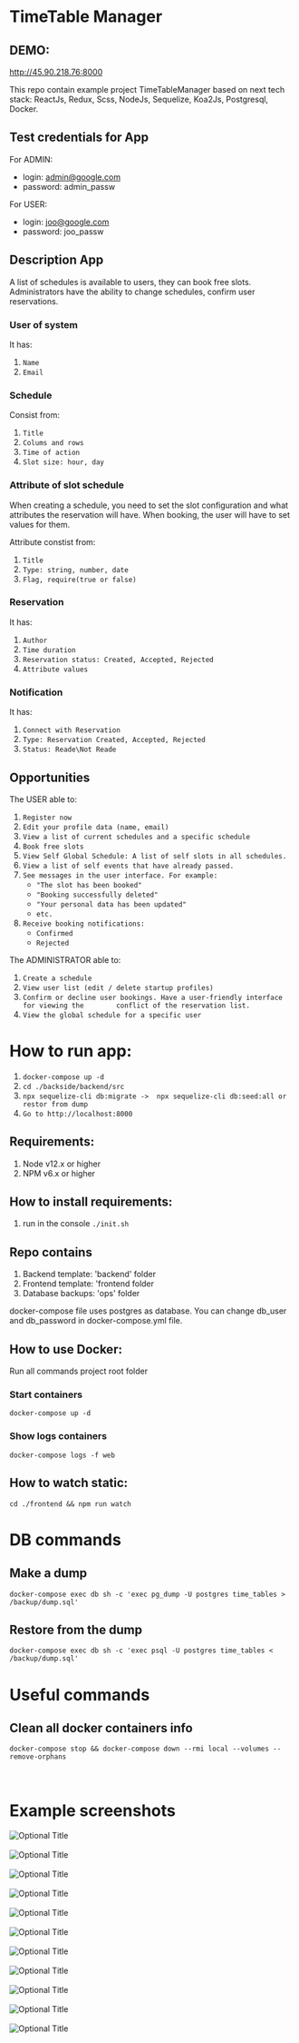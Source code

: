 # TimeTable Manager

## DEMO:
http://45.90.218.76:8000

This repo contain example project TimeTableManager based on next tech stack:
ReactJs, Redux, Scss, NodeJs, Sequelize, Koa2Js, Postgresql, Docker.

## Test credentials for App
For ADMIN:
* login: admin@google.com 
* password: admin_passw

For USER:
* login: joo@google.com
* password: joo_passw

## Description App

A list of schedules is available to users, they can book free slots.
Administrators have the ability to change schedules, confirm user reservations.

### User of system
It has:
1. `Name`
2. `Email`

### Schedule
Consist from:
1. `Title`
2. `Colums and rows`
3. `Time of action`
4. `Slot size: hour, day`

### Attribute of slot schedule
When creating a schedule, you need to set the slot configuration and what attributes the reservation will have. When booking, the user will have to set values ​​for them.

Attribute constist from:
1. `Title`
2. `Type: string, number, date`
3. `Flag, require(true or false)`

### Reservation
It has:
1. `Author`
2. `Time duration`
3. `Reservation status: Created, Accepted, Rejected`
4. `Attribute values`

### Notification
It has:
1. `Connect with Reservation`
2. `Type: Reservation Created, Accepted, Rejected`
3. `Status: Reade\Not Reade`

## Opportunities
The USER able to:
1. `Register now`
2. `Edit your profile data (name, email)`
3. `View a list of current schedules and a specific schedule`
4. `Book free slots`
5. `View Self Global Schedule: A list of self slots in all schedules.`
6. `View a list of self events that have already passed.`
7. `See messages in the user interface. For example:`
    * `"The slot has been booked"`
    * `"Booking successfully deleted"`
    * `"Your personal data has been updated"`
    * `etc.`
8. `Receive booking notifications:`
    * `Confirmed`
    * `Rejected`

The ADMINISTRATOR able to:
1. `Create a schedule`
2. `View user list (edit / delete startup profiles)`
3. `Confirm or decline user bookings. Have a user-friendly interface for viewing the        conflict of the reservation list.`
4. `View the global schedule for a specific user`



# How to run app:
1. `docker-compose up -d`
2. `cd ./backside/backend/src`
3. `npx sequelize-cli db:migrate ->  npx sequelize-cli db:seed:all or restor from dump`
4. `Go to http://localhost:8000`
<!--  -->
## Requirements:
1. Node v12.x or higher
2. NPM v6.x or higher

## How to install requirements:
1. run in the console `./init.sh`

## Repo contains
1. Backend template: 'backend' folder
2. Frontend template: 'frontend folder
3. Database backups: 'ops' folder

docker-compose file uses postgres as database.
You can change db_user and db_password in docker-compose.yml file.

## How to use Docker:
Run all commands project root folder

### Start containers
`docker-compose up -d`
### Show logs containers
`docker-compose logs -f web`

## How to watch static:
`cd ./frontend && npm run watch`

# DB commands
## Make a dump
`docker-compose exec db sh -c 'exec pg_dump -U postgres time_tables > /backup/dump.sql'`

## Restore from the dump
`docker-compose exec db sh -c 'exec psql -U postgres time_tables < /backup/dump.sql'`

# Useful commands
## Clean all docker containers info
`docker-compose stop && docker-compose down --rmi local --volumes --remove-orphans`

<br />

# Example screenshots

![](./screenshots/Screenshot-1.png?raw=true "Optional Title")
<br /><br />
![](./screenshots/Screenshot-2.png?raw=true "Optional Title")
<br /><br />
![](./screenshots/Screenshot-3.png?raw=true "Optional Title")
<br /><br />
![](./screenshots/Screenshot-4.png?raw=true "Optional Title")
<br /><br />
![](./screenshots/Screenshot-5.png?raw=true "Optional Title")
<br /><br />
![](./screenshots/Screenshot-6.png?raw=true "Optional Title")
<br /><br />
![](./screenshots/Screenshot-7.png?raw=true "Optional Title")
<br /><br />
![](./screenshots/Screenshot-8.png?raw=true "Optional Title")
<br /><br />
![](./screenshots/Screenshot-9.png?raw=true "Optional Title")
<br /><br />
![](./screenshots/Screenshot-10.png?raw=true "Optional Title")
<br /><br />
![](./screenshots/Screenshot-11.png?raw=true "Optional Title")
